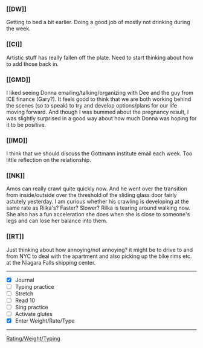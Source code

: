 ### [[DW]]
Getting to bed a bit earlier. Doing a good job of mostly not drinking during the week.

### [[CI]]
Artistic stuff has really fallen off the plate. Need to start thinking about how to add those back in.

### [[GMD]]
I liked seeing Donna emailing/talking/organizing with Dee and the guy from ICE finance (Gary?). It feels good to think that we are both working behind the scenes (so to speak) to try and develop options/plans for our life moving forward. And though I was bummed about the pregnancy result, I was slightly surprised in a good way about how much Donna was hoping for it to be positive.

### [[IMD]]
I think that we should discuss the Gottmann institute email each week. Too little reflection on the relationship.

### [[NK]]
Amos can really crawl quite quickly now. And he went over the transition from inside/outside over the threshold of the sliding glass door fairly astutely yesterday. I am curious whether his crawling is developing at the same rate as Rilka's? Faster? Slower? Rilka is tearing around walking now. She also has a fun acceleration she does when she is close to someone's legs and can lose her balance into them.

### [[RT]]
Just thinking about how annoying/not annoying? it might be to drive to and from NYC to deal with the apartment and also picking up the bike rims etc. at the Niagara Falls shipping center.

---
- [x] Journal
- [ ] Typing practice
- [ ] Stretch
- [ ] Read 10
- [ ] Sing practice
- [ ] Activate glutes
- [x] Enter Weight/Rate/Type
---

[Rating/Weight/Typing](https://docs.google.com/spreadsheets/d/1p6cinTqipnxyiSCgPBAWp2cAHA5q6P0NL58bNCxedCY/edit#gid=0)
